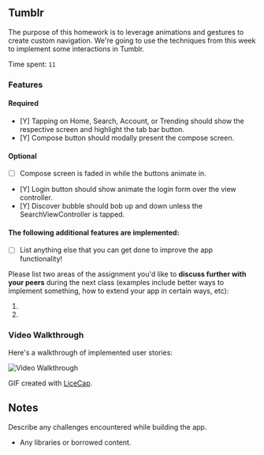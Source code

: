 ## Tumblr

The purpose of this homework is to leverage animations and gestures to create custom navigation. We're going to use the techniques from this week to implement some interactions in Tumblr.

Time spent: `11`

### Features

#### Required

- [Y] Tapping on Home, Search, Account, or Trending should show the respective screen and highlight the tab bar button.
- [Y] Compose button should modally present the compose screen.

#### Optional

- [ ] Compose screen is faded in while the buttons animate in.
- [Y] Login button should show animate the login form over the view controller.
- [Y] Discover bubble should bob up and down unless the SearchViewController is tapped.

#### The following **additional** features are implemented:

- [ ] List anything else that you can get done to improve the app functionality!

Please list two areas of the assignment you'd like to **discuss further with your peers** during the next class (examples include better ways to implement something, how to extend your app in certain ways, etc):

1. 
2. 

### Video Walkthrough 

Here's a walkthrough of implemented user stories:

<img src='htumbler.gif' title='Video Walkthrough' width='' alt='Video Walkthrough' />

GIF created with [LiceCap](http://www.cockos.com/licecap/).

## Notes

Describe any challenges encountered while building the app.

* Any libraries or borrowed content.

